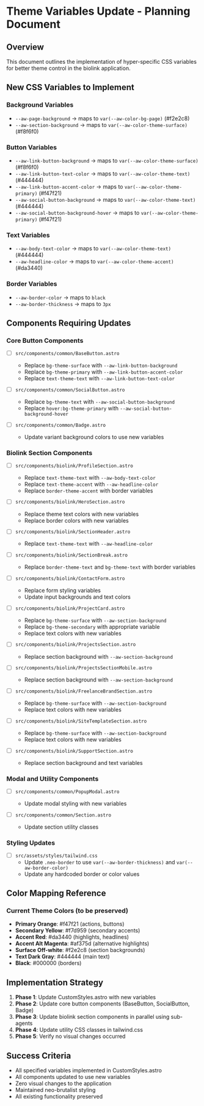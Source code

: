 # Theme Variables Update - Planning Document

## Overview
This document outlines the implementation of hyper-specific CSS variables for better theme control in the biolink application.

## New CSS Variables to Implement

### Background Variables
- `--aw-page-background` → maps to `var(--aw-color-bg-page)` (#f2e2c8)
- `--aw-section-background` → maps to `var(--aw-color-theme-surface)` (#f8f6f0)

### Button Variables
- `--aw-link-button-background` → maps to `var(--aw-color-theme-surface)` (#f8f6f0)
- `--aw-link-button-text-color` → maps to `var(--aw-color-theme-text)` (#444444)
- `--aw-link-button-accent-color` → maps to `var(--aw-color-theme-primary)` (#f47f21)
- `--aw-social-button-background` → maps to `var(--aw-color-theme-text)` (#444444)
- `--aw-social-button-background-hover` → maps to `var(--aw-color-theme-primary)` (#f47f21)

### Text Variables
- `--aw-body-text-color` → maps to `var(--aw-color-theme-text)` (#444444)
- `--aw-headline-color` → maps to `var(--aw-color-theme-accent)` (#da3440)

### Border Variables
- `--aw-border-color` → maps to `black`
- `--aw-border-thickness` → maps to `3px`

## Components Requiring Updates

### Core Button Components
- [ ] `src/components/common/BaseButton.astro`
  - Replace `bg-theme-surface` with `--aw-link-button-background`
  - Replace `bg-theme-primary` with `--aw-link-button-accent-color`
  - Replace `text-theme-text` with `--aw-link-button-text-color`

- [ ] `src/components/common/SocialButton.astro`
  - Replace `bg-theme-text` with `--aw-social-button-background`
  - Replace `hover:bg-theme-primary` with `--aw-social-button-background-hover`

- [ ] `src/components/common/Badge.astro`
  - Update variant background colors to use new variables

### Biolink Section Components
- [ ] `src/components/biolink/ProfileSection.astro`
  - Replace `text-theme-text` with `--aw-body-text-color`
  - Replace `text-theme-accent` with `--aw-headline-color`
  - Replace `border-theme-accent` with border variables

- [ ] `src/components/biolink/HeroSection.astro`
  - Replace theme text colors with new variables
  - Replace border colors with new variables

- [ ] `src/components/biolink/SectionHeader.astro`
  - Replace `text-theme-text` with `--aw-headline-color`

- [ ] `src/components/biolink/SectionBreak.astro`
  - Replace `border-theme-text` and `bg-theme-text` with border variables

- [ ] `src/components/biolink/ContactForm.astro`
  - Replace form styling variables
  - Update input backgrounds and text colors

- [ ] `src/components/biolink/ProjectCard.astro`
  - Replace `bg-theme-surface` with `--aw-section-background`
  - Replace `bg-theme-secondary` with appropriate variable
  - Replace text colors with new variables

- [ ] `src/components/biolink/ProjectsSection.astro`
  - Replace section background with `--aw-section-background`

- [ ] `src/components/biolink/ProjectsSectionMobile.astro`
  - Replace section background with `--aw-section-background`

- [ ] `src/components/biolink/FreelanceBrandSection.astro`
  - Replace `bg-theme-surface` with `--aw-section-background`
  - Replace text colors with new variables

- [ ] `src/components/biolink/SiteTemplateSection.astro`
  - Replace `bg-theme-surface` with `--aw-section-background`
  - Replace text colors with new variables

- [ ] `src/components/biolink/SupportSection.astro`
  - Replace section background and text variables

### Modal and Utility Components
- [ ] `src/components/common/PopupModal.astro`
  - Update modal styling with new variables

- [ ] `src/components/common/Section.astro`
  - Update section utility classes

### Styling Updates
- [ ] `src/assets/styles/tailwind.css`
  - Update `.neo-border` to use `var(--aw-border-thickness)` and `var(--aw-border-color)`
  - Update any hardcoded border or color values

## Color Mapping Reference

### Current Theme Colors (to be preserved)
- **Primary Orange**: #f47f21 (actions, buttons)
- **Secondary Yellow**: #f7d959 (secondary accents) 
- **Accent Red**: #da3440 (highlights, headlines)
- **Accent Alt Magenta**: #af375d (alternative highlights)
- **Surface Off-white**: #f2e2c8 (section backgrounds)
- **Text Dark Gray**: #444444 (main text)
- **Black**: #000000 (borders)

## Implementation Strategy

1. **Phase 1**: Update CustomStyles.astro with new variables
2. **Phase 2**: Update core button components (BaseButton, SocialButton, Badge)
3. **Phase 3**: Update biolink section components in parallel using sub-agents
4. **Phase 4**: Update utility CSS classes in tailwind.css
5. **Phase 5**: Verify no visual changes occurred

## Success Criteria
- All specified variables implemented in CustomStyles.astro
- All components updated to use new variables
- Zero visual changes to the application
- Maintained neo-brutalist styling
- All existing functionality preserved